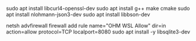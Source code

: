 sudo apt install libcurl4-openssl-dev
sudo apt install g++ make cmake
sudo apt install nlohmann-json3-dev
sudo apt install libbson-dev

netsh advfirewall firewall add rule name="OHM WSL Allow" dir=in action=allow protocol=TCP localport=8080
sudo apt install -y libsqlite3-dev